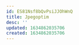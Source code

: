 ```yaml
---
id: ES81Nsf8bQvPsiJJOhWnQ
title: Jpegoptim
desc: ''
updated: 1634862035706
created: 1634862035706
---
```


